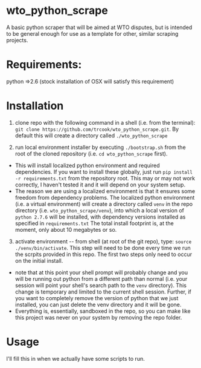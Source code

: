 wto_python_scrape
=================

A basic python scraper that will be aimed at WTO disputes, but is intended to be general enough for use as a template for other, similar scraping projects.

Requirements:
=============
python =>2.6
(stock installation of OSX will satisfy this requirement)

Installation
============

1. clone repo with the following command in a shell (i.e. from the terminal):  `git clone https://github.com/trcook/wto_python_scrape.git`. By default this will create a directory called `./wto_python_scrape`

2. run local environment installer by executing `./bootstrap.sh` from the root of the cloned repository (i.e. `cd wto_python_scrape` first). 
  - This will install localized python environment and required dependencies. If you want to install these globally, just run `pip install -r requirements.txt` from the repository root. This may or may not work correctly, I haven't tested it and it will depend on your system setup. 
  - The reason we are using a localized environment is that it ensures some freedom from dependency problems. The localized python environment (i.e. a virtual environment) will create a directory called `venv` in the repo directory (i.e. `wto_python_scrape/venv`), into which a local version of `python 2.7.6` will be installed, with dependency versions installed as specified in `requirements.txt` The total install footprint is, at the moment, only about 10 megabytes or so. 

3. activate environment -- from shell (at root of the git repo), type: `source ./venv/bin/activate`. This step will need to be done every time we run the scrpits provided in this repo. The first two steps only need to occur on the initial install.

  - note that at this point your shell prompt will probably change and you will be running out python from a different path than normal (i.e. your session will point your shell's search path to the `venv` directory). This change is temporary and limited to the current shell session. Further, if you want to completely remove the version of python that we just installed, you can just delete the venv directory and it will be gone. 
  - Everything is, essentially, sandboxed in the repo, so you can make like this project was never on your system by removing the repo folder. 

Usage
=====
I'll fill this in when we actually have some scripts to run.


